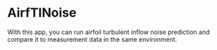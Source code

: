 # AirfTINoise
With this app, you can run airfoil turbulent inflow noise prediction and compare it to measurement data in the same environment. 
